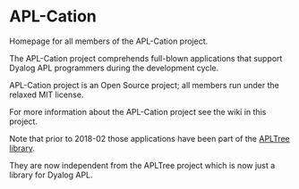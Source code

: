# APL-Cation

Homepage for all members of the APL-Cation project.

The APL-Cation project comprehends full-blown applications that support Dyalog APL programmers during the development cycle.

APL-Cation project is an Open Source project; all members run under the relaxed MIT license.

For more information about the APL-Cation project see the wiki in this project.

Note that prior to 2018-02 those applications have been part of the [APLTree library](https://github.com/aplteam/apltree). 

They are now independent from the APLTree project which is now just a library for Dyalog APL.
